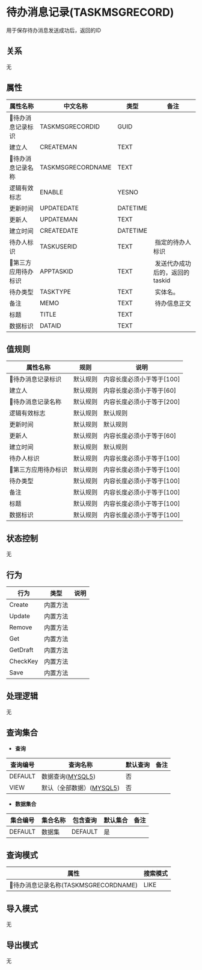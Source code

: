 # 待办消息记录(TASKMSGRECORD)

  用于保存待办消息发送成功后，返回的ID

## 关系
无

## 属性

| 属性名称        |    中文名称    | 类型     |  备注  |
| --------   |------------| -----   |  -------- | 
|待办消息记录标识|TASKMSGRECORDID|GUID|&nbsp;|
|建立人|CREATEMAN|TEXT|&nbsp;|
|待办消息记录名称|TASKMSGRECORDNAME|TEXT|&nbsp;|
|逻辑有效标志|ENABLE|YESNO|&nbsp;|
|更新时间|UPDATEDATE|DATETIME|&nbsp;|
|更新人|UPDATEMAN|TEXT|&nbsp;|
|建立时间|CREATEDATE|DATETIME|&nbsp;|
|待办人标识|TASKUSERID|TEXT|&nbsp;指定的待办人标识|
|第三方应用待办标识|APPTASKID|TEXT|&nbsp;发送代办成功后的，返回的taskid|
|待办类型|TASKTYPE|TEXT|&nbsp;实体名。|
|备注|MEMO|TEXT|&nbsp;待办信息正文|
|标题|TITLE|TEXT|&nbsp;|
|数据标识|DATAID|TEXT|&nbsp;|

## 值规则
| 属性名称    | 规则    |  说明  |
| --------   |------------| ----- | 
|待办消息记录标识|默认规则|内容长度必须小于等于[100]|
|建立人|默认规则|内容长度必须小于等于[60]|
|待办消息记录名称|默认规则|内容长度必须小于等于[200]|
|逻辑有效标志|默认规则|默认规则|
|更新时间|默认规则|默认规则|
|更新人|默认规则|内容长度必须小于等于[60]|
|建立时间|默认规则|默认规则|
|待办人标识|默认规则|内容长度必须小于等于[100]|
|第三方应用待办标识|默认规则|内容长度必须小于等于[100]|
|待办类型|默认规则|内容长度必须小于等于[100]|
|备注|默认规则|内容长度必须小于等于[100]|
|标题|默认规则|内容长度必须小于等于[100]|
|数据标识|默认规则|内容长度必须小于等于[100]|

## 状态控制

无


## 行为
| 行为    | 类型    |  说明  |
| --------   |------------| ----- | 
|Create|内置方法|&nbsp;|
|Update|内置方法|&nbsp;|
|Remove|内置方法|&nbsp;|
|Get|内置方法|&nbsp;|
|GetDraft|内置方法|&nbsp;|
|CheckKey|内置方法|&nbsp;|
|Save|内置方法|&nbsp;|

## 处理逻辑
无

## 查询集合

* **查询**

| 查询编号 | 查询名称       | 默认查询 |   备注|
| --------  | --------   | --------   | ----- |
|DEFAULT|数据查询([MYSQL5](../../appendix/query_MYSQL5.md#TaskMsgRecord_Default))|否|&nbsp;|
|VIEW|默认（全部数据）([MYSQL5](../../appendix/query_MYSQL5.md#TaskMsgRecord_View))|否|&nbsp;|

* **数据集合**

| 集合编号 | 集合名称   |  包含查询  | 默认集合 |   备注|
| --------  | --------   | -------- | --------   | ----- |
|DEFAULT|数据集|DEFAULT|是|&nbsp;|

## 查询模式
| 属性      |    搜索模式     |
| --------   |------------|
|待办消息记录名称(TASKMSGRECORDNAME)|LIKE|

## 导入模式
无


## 导出模式
无
